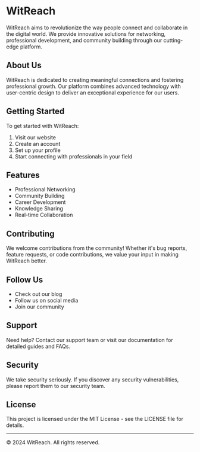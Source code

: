 # WitReach

WitReach aims to revolutionize the way people connect and collaborate in the digital world. We provide innovative solutions for networking, professional development, and community building through our cutting-edge platform.

## About Us

WitReach is dedicated to creating meaningful connections and fostering professional growth. Our platform combines advanced technology with user-centric design to deliver an exceptional experience for our users.

## Getting Started

To get started with WitReach:
1. Visit our website
2. Create an account
3. Set up your profile
4. Start connecting with professionals in your field

## Features

- Professional Networking
- Community Building
- Career Development
- Knowledge Sharing
- Real-time Collaboration

## Contributing

We welcome contributions from the community! Whether it's bug reports, feature requests, or code contributions, we value your input in making WitReach better.

## Follow Us

- Check out our blog
- Follow us on social media
- Join our community

## Support

Need help? Contact our support team or visit our documentation for detailed guides and FAQs.

## Security

We take security seriously. If you discover any security vulnerabilities, please report them to our security team.

## License

This project is licensed under the MIT License - see the LICENSE file for details.

---

© 2024 WitReach. All rights reserved. 